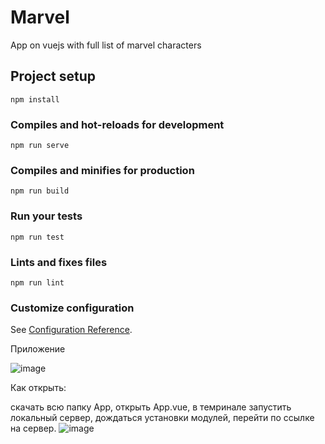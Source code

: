# Marvel
App on vuejs with full list of marvel characters

## Project setup
```
npm install
```

### Compiles and hot-reloads for development
```
npm run serve
```

### Compiles and minifies for production
```
npm run build
```

### Run your tests
```
npm run test
```

### Lints and fixes files
```
npm run lint
```

### Customize configuration
See [Configuration Reference](https://cli.vuejs.org/config/).


Приложение

![image](https://user-images.githubusercontent.com/44696785/144857918-aee51573-2b65-45dd-8f11-e13c09c5049e.png)

Как открыть:

скачать всю папку App, открыть App.vue, в темринале запустить локальный сервер, дождаться установки модулей, перейти по ссылке на сервер.
![image](https://user-images.githubusercontent.com/44696785/144859255-ac07e1b0-bcdc-4a01-90ac-09901ce4dec6.png)

